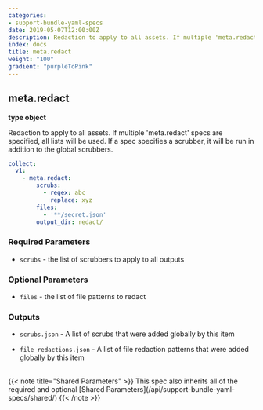 ```yaml
---
categories:
- support-bundle-yaml-specs
date: 2019-05-07T12:00:00Z
description: Redaction to apply to all assets. If multiple 'meta.redact' specs are specified, all lists will be used. If a spec specifies a scrubber, it will be run in addition to the global scrubbers.
index: docs
title: meta.redact
weight: "100"
gradient: "purpleToPink"
---
```


## meta.redact

**type object**

Redaction to apply to all assets. If multiple 'meta.redact' specs are specified, all lists will be used. If a spec specifies a scrubber, it will be run in addition to the global scrubbers.


```yaml
collect:
  v1:
    - meta.redact:
        scrubs:
          - regex: abc
            replace: xyz
        files:
          - '**/secret.json'
        output_dir: redact/
```


### Required Parameters


- `scrubs` - the list of scrubbers to apply to all outputs



### Optional Parameters


- `files` - the list of file patterns to redact



### Outputs

    
- `scrubs.json` - A list of scrubs that were added globally by this item

- `file_redactions.json` - A list of file redaction patterns that were added globally by this item


<br>
{{< note title="Shared Parameters" >}}
This spec also inherits all of the required and optional [Shared Parameters](/api/support-bundle-yaml-specs/shared/)
{{< /note >}}

  